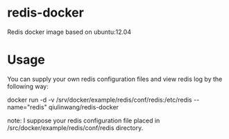 # redis-docker
Redis docker image based on ubuntu:12.04

# Usage

You can supply your own redis configuration files and view redis log by the following way:

docker run -d -v /srv/docker/example/redis/conf/redis:/etc/redis --name="redis" qiulinwang/redis-docker

note:
I suppose your redis configuration file placed in /src/docker/example/redis/conf/redis directory.
